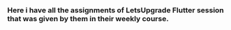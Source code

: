 ### Here i have all the assignments of LetsUpgrade Flutter session that was given by them in their weekly course.

